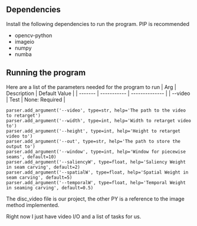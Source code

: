 ## Dependencies

Install the following dependencies to run the program. PIP is recommended

* opencv-python
* imageio
* numpy
* numba

## Running the program

Here are a list of the parameters needed for the program to run
| Arg     | Description | Default Value  |
| ------- | ----------- | -------------- |
| --video | Test        | None: Required |
 
    parser.add_argument('--video', type=str, help='The path to the video to retarget')
    parser.add_argument('--width', type=int, help='Width to retarget video to')
    parser.add_argument('--height', type=int, help='Height to retarget video to')
    parser.add_argument('--out', type=str, help='The path to store the output to')
    parser.add_argument('--window', type=int, help='Window for piecewise seams', default=10)
    parser.add_argument('--saliencyW', type=float, help='Saliency Weight in seam carving', default=2)
    parser.add_argument('--spatialW', type=float, help='Spatial Weight in seam carving', default=5)
    parser.add_argument('--temporalW', type=float, help='Temporal Weight in seaming carving', default=0.5)


The disc_video file is our project, the other PY is a reference to the image method implemented.

Right now I just have video I/O and a list of tasks for us.
